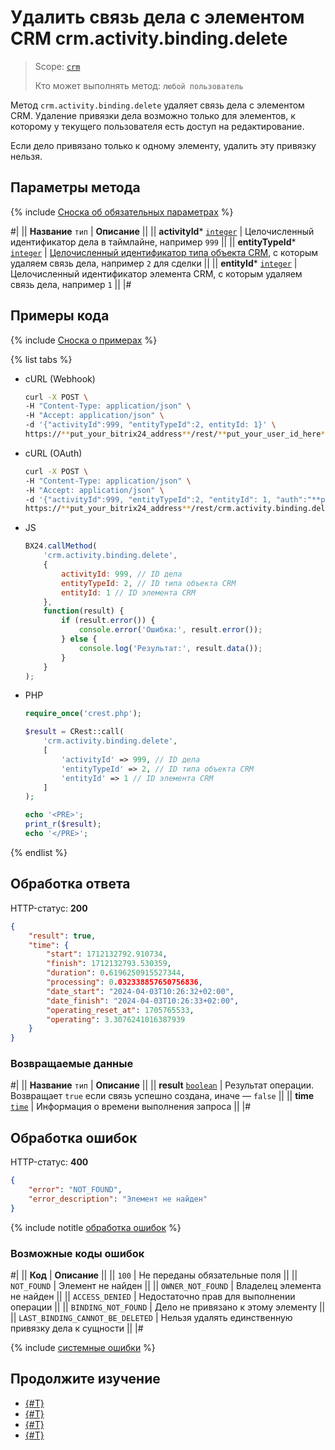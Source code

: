 # Удалить связь дела с элементом CRM crm.activity.binding.delete

> Scope: [`crm`](../../../../scopes/permissions.md)
>
> Кто может выполнять метод: `любой пользователь`

Метод `crm.activity.binding.delete` удаляет cвязь дела с элементом CRM. Удаление привязки дела возможно только для элементов, к которому у текущего пользователя есть доступ на редактирование.

Если дело привязано только к одному элементу, удалить эту привязку нельзя.

## Параметры метода

{% include [Сноска об обязательных параметрах](../../../../../_includes/required.md) %}

#|
|| **Название**
`тип` | **Описание** ||
|| **activityId***
[`integer`](../../../../data-types.md) | Целочисленный идентификатор дела в таймлайне, например `999` ||
|| **entityTypeId***
[`integer`](../../../../data-types.md) | [Целочисленный идентификатор типа объекта CRM](../../../data-types.md#object_type), с которым удаляем связь дела, например `2` для сделки ||
|| **entityId***
[`integer`](../../../../data-types.md) | Целочисленный идентификатор элемента CRM, с которым удаляем связь дела, например `1`  ||
|#

## Примеры кода

{% include [Сноска о примерах](../../../../../_includes/examples.md) %}

{% list tabs %}

- cURL (Webhook)

    ```bash
    curl -X POST \
    -H "Content-Type: application/json" \
    -H "Accept: application/json" \
    -d '{"activityId":999, "entityTypeId":2, entityId: 1}' \
    https://**put_your_bitrix24_address**/rest/**put_your_user_id_here**/**put_your_webhook_here**/crm.activity.binding.delete
    ```

- cURL (OAuth)

    ```bash
    curl -X POST \
    -H "Content-Type: application/json" \
    -H "Accept: application/json" \
    -d '{"activityId":999, "entityTypeId":2, "entityId": 1, "auth":"**put_access_token_here**"}' \
    https://**put_your_bitrix24_address**/rest/crm.activity.binding.delete
    ```

- JS

    ```javascript
    BX24.callMethod(
        'crm.activity.binding.delete',
        {
            activityId: 999, // ID дела
            entityTypeId: 2, // ID типа объекта CRM
            entityId: 1 // ID элемента CRM
        },
        function(result) {
            if (result.error()) {
                console.error('Ошибка:', result.error()); 
            } else {
                console.log('Результат:', result.data()); 
            }
        }
    );
    ```

- PHP

    ```php
    require_once('crest.php');

    $result = CRest::call(
        'crm.activity.binding.delete',
        [
            'activityId' => 999, // ID дела
            'entityTypeId' => 2, // ID типа объекта CRM
            'entityId' => 1 // ID элемента CRM
        ]
    );

    echo '<PRE>';
    print_r($result);
    echo '</PRE>';
    ```

{% endlist %}

## Обработка ответа

HTTP-статус: **200**

```json
{
    "result": true,
    "time": {
        "start": 1712132792.910734,
        "finish": 1712132793.530359,
        "duration": 0.6196250915527344,
        "processing": 0.032338857650756836,
        "date_start": "2024-04-03T10:26:32+02:00",
        "date_finish": "2024-04-03T10:26:33+02:00",
        "operating_reset_at": 1705765533,
        "operating": 3.3076241016387939
    }
}
```

### Возвращаемые данные

#|
|| **Название**
`тип` | **Описание** ||
|| **result**
[`boolean`](../../../../data-types.md) | Результат операции. Возвращает `true` если связь успешно создана, иначе — `false` ||
|| **time**
[`time`](../../../../data-types.md#time) | Информация о времени выполнения запроса ||
|#

## Обработка ошибок

HTTP-статус: **400**

```json
{
    "error": "NOT_FOUND",
    "error_description": "Элемент не найден"
}
```

{% include notitle [обработка ошибок](../../../../../_includes/error-info.md) %}

### Возможные коды ошибок

#|
|| **Код** | **Описание** ||
|| `100` | Не переданы обязательные поля ||
|| `NOT_FOUND` | Элемент не найден ||
|| `OWNER_NOT_FOUND` | Владелец элемента не найден ||
|| `ACCESS_DENIED` | Недостаточно прав для выполнении операции ||
|| `BINDING_NOT_FOUND` | Дело не привязано к этому элементу ||
|| `LAST_BINDING_CANNOT_BE_DELETED` | Нельзя удалять единственную привязку дела к сущности ||
|#

{% include [системные ошибки](../../../../../_includes/system-errors.md) %}

## Продолжите изучение 

- [{#T}](./crm-activity-binding-list.md)
- [{#T}](./crm-activity-binding-add.md)
- [{#T}](./crm-activity-binding-move.md)
- [{#T}](../../../../../tutorials/crm/how-to-edit-crm-objects/how-to-move-activity-between-objects.md)